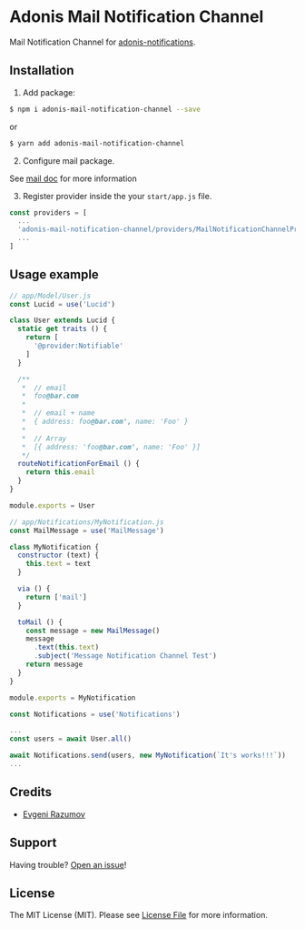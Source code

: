 # Adonis Mail Notification Channel

Mail Notification Channel for [adonis-notifications](https://github.com/enniel/adonis-notifications).

## Installation

1. Add package:

```bash
$ npm i adonis-mail-notification-channel --save
```
or

```bash
$ yarn add adonis-mail-notification-channel
```

2. Configure mail package.

See [mail doc](https://adonisjs.com/docs/4.1/mail) for more information

3. Register provider inside the your `start/app.js` file.

```js
const providers = [
  ...
  'adonis-mail-notification-channel/providers/MailNotificationChannelProvider',
  ...
]
```

## Usage example

```js
// app/Model/User.js
const Lucid = use('Lucid')

class User extends Lucid {
  static get traits () {
    return [
      '@provider:Notifiable'
    ]
  }

  /**
   *  // email
   *  foo@bar.com
   *
   *  // email + name
   *  { address: foo@bar.com', name: 'Foo' }
   *
   *  // Array
   *  [{ address: 'foo@bar.com', name: 'Foo' }]
   */
  routeNotificationForEmail () {
    return this.email
  }
}

module.exports = User
```

```js
// app/Notifications/MyNotification.js
const MailMessage = use('MailMessage')

class MyNotification {
  constructor (text) {
    this.text = text
  }

  via () {
    return ['mail']
  }

  toMail () {
    const message = new MailMessage()
    message
      .text(this.text)
      .subject('Message Notification Channel Test')
    return message
  }
}

module.exports = MyNotification
```

```js
const Notifications = use('Notifications')

...
const users = await User.all()

await Notifications.send(users, new MyNotification(`It's works!!!`))
...

```

## Credits

- [Evgeni Razumov](https://github.com/enniel)

## Support

Having trouble? [Open an issue](https://github.com/enniel/adonis-mail-notification-channel/issues/new)!

## License

The MIT License (MIT). Please see [License File](LICENSE.md) for more information.

